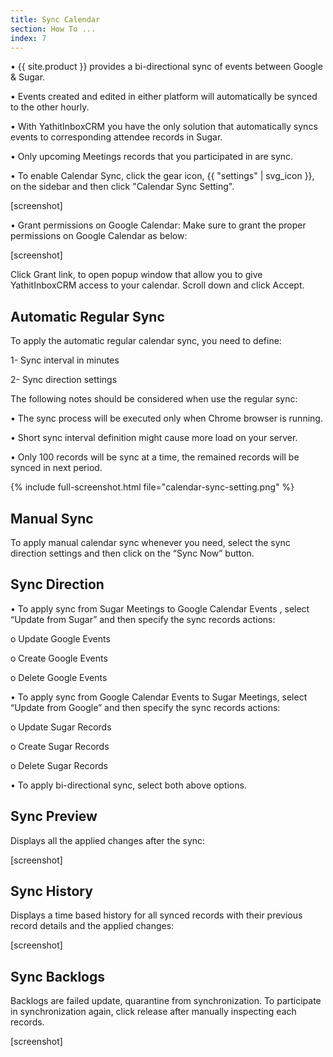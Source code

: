 ```yaml
---
title: Sync Calendar
section: How To ...
index: 7
---
```


•	{{ site.product }} provides a bi-directional sync of events between Google & Sugar.

•	Events created and edited in either platform will automatically be synced to the other hourly. 

•	With YathitInboxCRM you have the only solution that automatically syncs events to corresponding attendee records in Sugar.

•	Only upcoming Meetings records that you participated in are sync.

•	To enable Calendar Sync, click the gear icon, {{ "settings" | svg_icon }}, on the sidebar and then click "Calendar Sync Setting". 

[screenshot]

•	Grant permissions on Google Calendar: Make sure to grant the proper permissions on Google Calendar as below:

[screenshot]

Click Grant link, to open popup window that allow you to give YathitInboxCRM access to your calendar. Scroll down and click Accept.


## Automatic Regular Sync 
To apply the automatic regular calendar sync, you need to define:

 1-	Sync interval in minutes

 2-	Sync direction settings

The following notes should be considered when use the regular sync: 

 •	The sync process will be executed only when Chrome browser is running.

 •	Short sync interval definition might cause more load on your server.

 •	Only 100 records will be sync at a time, the remained records will be synced in next period.


{% include full-screenshot.html file="calendar-sync-setting.png" %}


## Manual Sync
 To apply manual calendar sync whenever you need, select the sync direction settings and then click on the “Sync Now” button.
 
 
## Sync Direction

•	To apply sync from Sugar Meetings to Google Calendar Events , select “Update from Sugar” and then specify the sync records actions:

  o	Update Google Events
  
  o	Create Google Events
  
  o	Delete Google Events
  
•	To apply sync from Google Calendar Events to Sugar Meetings, select “Update from Google” and then specify the sync records actions:

  o	Update Sugar Records
  
  o	Create Sugar Records
  
  o	Delete Sugar Records
  
•	To apply bi-directional sync, select both above options.



## Sync Preview
Displays all the applied changes after the sync:

[screenshot]


## Sync History
Displays a time based history for all synced records with their previous record details and the applied changes:

[screenshot]


## Sync Backlogs
Backlogs are failed update, quarantine from synchronization. To participate in synchronization again, click release after manually inspecting each records.

[screenshot]
